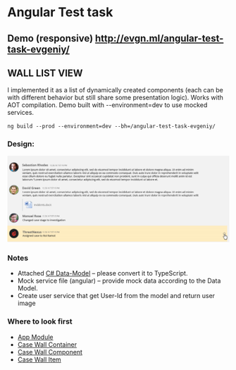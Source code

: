 # Angular Test task 

## Demo (responsive) http://evgn.ml/angular-test-task-evgeniy/

## WALL LIST VIEW
 
I implemented it as a list of dynamically created components (each can be with different behavior but still share some presentation logic). Works with AOT compilation. Demo built with --environment=dev to use mocked services.

    ng build --prod --environment=dev --bh=/angular-test-task-evgeniy/
 
### Design: 

![Provided mockups](/task/design.png?raw=true)

### Notes
* Attached [C# Data-Model](/task/DataModel.cs) – please convert it to TypeScript.
* Mock service file (angular) – provide mock data according to the Data Model.
* Create user service that get User-Id from the model and return user image

### Where to look first

* [App Module](/src/app/app.module.ts)
* [Case Wall Container](/src/app/components/case-wall-container)
* [Case Wall Component](/src/app/components/case-wall)
* [Case Wall Item](/src/app/components/case-wall-item)
